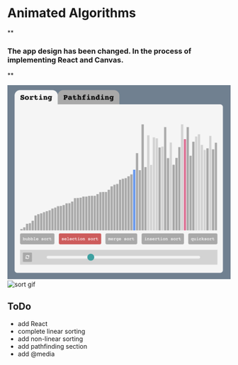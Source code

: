 # Animated Algorithms

**
### The app design has been changed. In the process of implementing React and Canvas.

**

![sort img](support/sorting.png)
![sort gif](support/aa-sort-complete.gif)

## ToDo
- add React
- complete linear sorting
- add non-linear sorting
- add pathfinding section
- add @media
